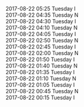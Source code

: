 2017-08-22 05:25 Tuesday  I  
2017-08-22 04:35 Tuesday  N  
2017-08-22 04:30 Tuesday  I  
2017-08-22 04:10 Tuesday  N  
2017-08-22 04:05 Tuesday  I  
2017-08-22 02:50 Tuesday  N  
2017-08-22 02:45 Tuesday  I  
2017-08-22 02:00 Tuesday  N  
2017-08-22 01:50 Tuesday  I  
2017-08-22 01:40 Tuesday  N  
2017-08-22 01:35 Tuesday  I  
2017-08-22 01:10 Tuesday  N  
2017-08-22 01:05 Tuesday  I  
2017-08-22 00:45 Tuesday  N  
2017-08-22 00:15 Tuesday  I  

